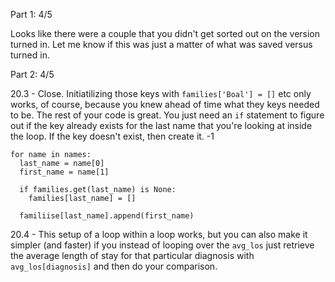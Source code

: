 Part 1:  4/5

Looks like there were a couple that you didn't get sorted out on the version turned in.  Let me know if this was just a matter of what was saved versus turned in.


Part 2:  4/5

20.3 - Close.  Initiatilizing those keys with `families['Boal'] = []` etc only works, of course, because you knew ahead of time what they keys needed to be.  The rest of your code is great.  You just need an `if` statement to figure out if the key already exists for the last name that you're looking at inside the loop.  If the key doesn't exist, then create it.  -1

```
for name in names:
  last_name = name[0]
  first_name = name[1]
  
  if families.get(last_name) is None:
    families[last_name] = []
    
  familiise[last_name].append(first_name)
```


20.4 - This setup of a loop within a loop works, but you can also make it simpler (and faster) if you instead of looping over the `avg_los` just retrieve the average length of stay for that particular diagnosis with `avg_los[diagnosis]` and then do your comparison.